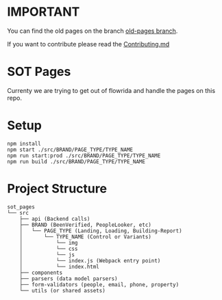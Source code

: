 # IMPORTANT
You can find the old pages on the branch [old-pages branch](https://github.com/BeenVerifiedInc/sot_pages/tree/old-pages).

If you want to contribute please read the [Contributing.md](https://github.com/BeenVerifiedInc/sot_pages/blob/master/CONTRIBUTING.md)

# SOT Pages
Currenty we are trying to get out of flowrida and handle the pages on this repo.

# Setup
```
npm install
npm start ./src/BRAND/PAGE_TYPE/TYPE_NAME
npm run start:prod ./src/BRAND/PAGE_TYPE/TYPE_NAME
npm run build ./src/BRAND/PAGE_TYPE/TYPE_NAME
```

# Project Structure
```
sot_pages
└── src
    ├── api (Backend calls)
    ├── BRAND (BeenVerified, PeopleLooker, etc)
    │   └── PAGE_TYPE (Landing, Loading, Building-Report)
    │       └── TYPE_NAME (Control or Variants)
    │           └── img
    │           └── css
    │           └── js
    │           └── index.js (Webpack entry point)
    │           └── index.html
    ├── components
    ├── parsers (data model parsers)
    ├── form-validators (people, email, phone, property)
    └── utils (or shared assets)
    
```


